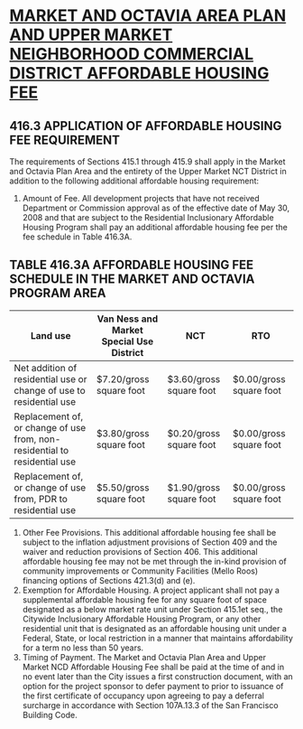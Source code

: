 # [MARKET AND OCTAVIA AREA PLAN AND UPPER MARKET NEIGHBORHOOD COMMERCIAL DISTRICT AFFORDABLE HOUSING FEE](http://library.amlegal.com/nxt/gateway.dll/California/planning/article4developmentimpactfeesandprojectr?f=templates$fn=default.htm$3.0$vid=amlegal:sanfrancisco_ca$anc=JD_416)

## 416.3 APPLICATION OF AFFORDABLE HOUSING FEE REQUIREMENT
The requirements of Sections 415.1 through 415.9 shall apply in the Market and Octavia Plan Area and the entirety of the Upper Market NCT District in addition to the following additional affordable housing requirement:
1. Amount of Fee. All development projects that have not received Department or Commission approval as of the effective date of May 30, 2008 and that are subject to the Residential Inclusionary Affordable Housing Program shall pay an additional affordable housing fee per the fee schedule in Table 416.3A.


## TABLE 416.3A AFFORDABLE HOUSING FEE SCHEDULE IN THE MARKET AND OCTAVIA PROGRAM AREA

Land use                                                                          |Van Ness and Market Special Use District | NCT                       | RTO
--------------------------------------------------------------------------|-----------------------------------------|---------------------------|------------------------
Net addition of residential use or change of use to residential use       | $7.20/gross square foot                 | $3.60/gross square foot   | $0.00/gross square foot
Replacement of, or change of use from, non-residential to residential use | $3.80/gross square foot                 | $0.20/gross square foot   | $0.00/gross square foot
Replacement of, or change of use from, PDR to residential use             | $5.50/gross square foot                 | $1.90/gross square foot   | $0.00/gross square foot

1. Other Fee Provisions. This additional affordable housing fee shall be subject to the inflation adjustment provisions of Section 409 and the waiver and reduction provisions of Section 406. This additional affordable housing fee may not be met through the in-kind provision of community improvements or Community Facilities (Mello Roos) financing options of Sections 421.3(d) and (e).
1. Exemption for Affordable Housing. A project applicant shall not pay a supplemental affordable housing fee for any square foot of space designated as a below market rate unit under Section 415.1et seq., the Citywide Inclusionary Affordable Housing Program, or any other residential unit that is designated as an affordable housing unit under a Federal, State, or local restriction in a manner that maintains affordability for a term no less than 50 years.
1. Timing of Payment. The Market and Octavia Plan Area and Upper Market NCD Affordable Housing Fee shall be paid at the time of and in no event later than the City issues a first construction document, with an option for the project sponsor to defer payment to prior to issuance of the first certificate of occupancy upon agreeing to pay a deferral surcharge in accordance with Section 107A.13.3 of the San Francisco Building Code.
